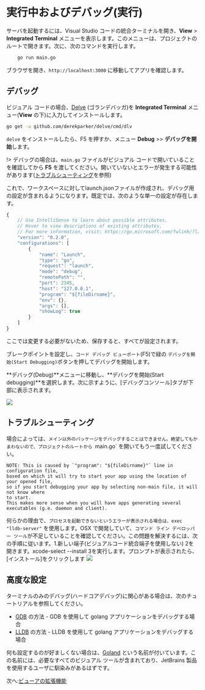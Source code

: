 # 実行中およびデバッグ(実行)

サーバを起動するには、Visual Studio コードの統合ターミナルを開き、**View** > **Integrated Terminal** メニューを表示します。このメニューは、プロジェクトのルートで開きます。次に、次のコマンドを実行します。

```bash
    go run main.go
```

ブラウザを開き、`http://localhost:3000` に移動してアプリを確認します。

## デバッグ

ビジュアル コードの場合、[Delve](https://github.com/derekparker/delve) (ゴランデバッガ)を **Integrated Terminal** メニュー(**View** の下)に入力してインストールします。

```bash
go get -u github.com/derekparker/delve/cmd/dlv
```

`delve` をインストールしたら、F5 を押すか、メニュー **Debug** >> **デバッグを開始**します。 

!> デバッグの場合は、`main.go` ファイルがビジュアル コードで開いていることを確認してから **F5** を渡してください。開いていないとエラーが発生する可能性があります([トラブルシューティング](#troubleshooting)を参照)

これで、ワークスペースに対してlaunch.jsonファイルが作成され、デバッグ用の設定が含まれるようになります。既定では、次のような単一の設定が存在します。

```javascript
{
    // Use IntelliSense to learn about possible attributes.
    // Hover to view descriptions of existing attributes.
    // For more information, visit: https://go.microsoft.com/fwlink/?linkid=830387
    "version": "0.2.0",
    "configurations": [
        {
            "name": "Launch",
            "type": "go",
            "request": "launch",
            "mode": "debug",
            "remotePath": "",
            "port": 2345,
            "host": "127.0.0.1",
            "program": "${fileDirname}",
            "env": {},
            "args": [],
            "showLog": true
        }
    ]
}
```

ここでは変更する必要がないため、保存すると、すべてが設定されます。

ブレークポイントを設定し、`コード デバッグ ビューポート`(F5)で緑の `デバッグを開始(Start Debugging)`ボタンを押してデバッグを開始します。

**デバッグ(Debug)**メニューに移動し、**デバッグを開始(Start debugging)**を選択します。次に示すように、\[デバッグコンソール]タブが下部に表示されます。

![](_media/go/vs_code_debug.png) 

## トラブルシューティング

場合によっては、`メイン以外のパッケージをデバッグすることはできません。絶望してもかまわないので、プロジェクトのルートから `main.go` を開いてもう一度試してください。 

    NOTE: This is caused by `"program": "${fileDirname}"` line in configuration file, 
    based on which it will try to start your app using the location of your opened file, 
    so if you start debugging your app by selecting non-main file, it will not know where 
    to start.
    This makes more sense when you will have apps generating several 
    executables (g.e. daemon and client).

何らかの理由で、`プロセスを起動できないというエラーが表示される場合は、exec "lldb-server"` を使用します。OSX で開発していて、`コマンド ライン デベロッパー ツール`が不足していることを確認してください。この問題を解決するには、次の手順に従います。1\.新しい端子(ビジュアルコード統合端子を使用しない) 2を開きます。xcode-select --install 3を実行します。プロンプトが表示されたら、\[インストール]をクリックします ![](_media/go/osx_setup_tools.png) 


## 高度な設定

ターミナルのみのデバッグ(ハードコアデバッグ)に関心がある場合は、次のチュートリアルを参照してください。

- [GDB](https://golang.org/doc/gdb) の方法 - GDB を使用して golang アプリケーションをデバッグする場合
- [LLDB](http://blog.ralch.com/tutorial/golang-debug-with-lldb/) の方法 - LLDB を使用して golang アプリケーションをデバッグする場合


何も設定するのが好ましくない場合は、[Goland](https://www.jetbrains.com/go/) という名前が付いています。この名前には、必要なすべてのビジュアル ツールが含まれており、JetBrains 製品を使用するユーザに馴染みがあるはずです。



次へ:[ビューアの拡張機能](/ja_jp/tutorials/extensions)